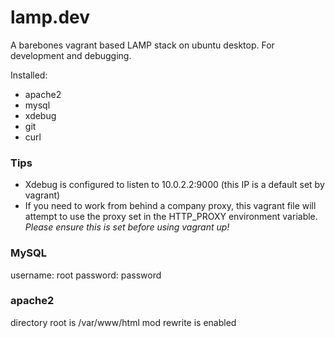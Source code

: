 # lamp.dev

A barebones vagrant based LAMP stack on ubuntu desktop. For development and debugging.

Installed: 
* apache2
* mysql
* xdebug
* git
* curl

### Tips

- Xdebug is configured to listen to 10.0.2.2:9000 (this IP is a default set by vagrant)
- If you need to work from behind a company proxy, this vagrant file will attempt to use the proxy set in the HTTP_PROXY environment variable. *Please ensure this is set before using vagrant up!*
### MySQL
username: root
password: password

### apache2
directory root is /var/www/html
mod rewrite is enabled
